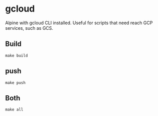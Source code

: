 # gcloud

Alpine with gcloud CLI installed. Useful for scripts that need reach GCP
services, such as GCS.

## Build

`make build`

## push

`make push`

## Both

`make all`

